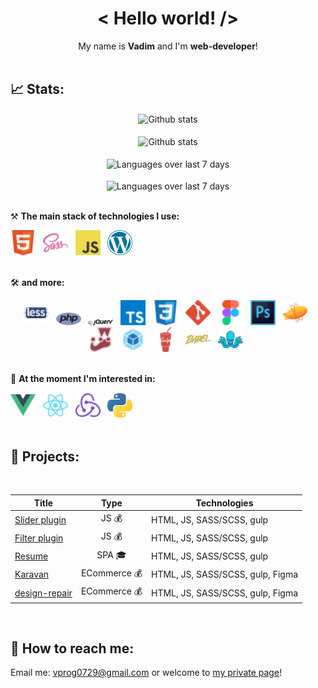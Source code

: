 <h1 align='center'>< Hello world! /></h1>

<div align="center">
My name is <b>Vadim</b> and I'm <b>web-developer</b>!
</div>

<br />


## 📈 Stats:
<div align='center'>
    <img src='https://github-readme-stats.vercel.app/api?username=vadim-losenkov&show_icons=true&theme=tokyonight&count_private=true&hide_border=true&cache_seconds=1801' alt='Github stats' align='center' />
</div>
<br />

<div align='center'>
    <img src='https://github-readme-streak-stats.herokuapp.com/?user=vadim-losenkov&theme=tokyonight&hide_border=true&cache_seconds=1801' alt='Github stats' align='center' />
</div>
<br />

<div align='center'>
    <img src='https://github-readme-stats.vercel.app/api/wakatime?username=vadimlosenkov&theme=tokyonight&hide_border=true' alt='Languages over last 7 days ' align='center' />
</div>
<br />
<div align='center'>
    <img src='https://github-readme-stats.vercel.app/api/top-langs/?username=vadim-losenkov&langs_count=7&hide=HTML&theme=tokyonight&hide_border=true&cache_seconds=1801' alt='Languages over last 7 days ' align='center' />
</div>
<br />


⚒ **The main stack of technologies I use:**
<div>
    <img src='img/icons/HTML.svg' title='HTML' alt='HTML' width='40'>&nbsp;&nbsp;
    <img src='img/icons/SASS.svg' title='SASS / SCSS' alt='SASS / SCSS' width='40'>&nbsp;&nbsp;
    <img src='img/icons/Javascript.svg' title='JavaScript' alt='JavaScript' width='40'>&nbsp;&nbsp;
    <img src='img/icons/wordpress.svg' title='JavaScript' alt='JavaScript' width='40'>&nbsp;&nbsp;
</div>
<br />

🛠 **and more:**
<div align='center'>
    <img src='img/icons/Less.svg' title='Less' alt='Less' width='40'>&nbsp;&nbsp;
    <img src='img/icons/php-1.svg' title='Less' alt='Less' width='40'>&nbsp;&nbsp;
    <img src='img/icons/jquery-1.svg' title='Less' alt='Less' width='40'>&nbsp;&nbsp;
    <img src='img/icons/Typescript.svg' title='TypeScript' alt='TypeScript' width='40'>&nbsp;&nbsp;
    <img src='img/icons/CSS.svg' title='CSS' alt='CSS' width='40'>&nbsp;&nbsp;
    <img src='img/icons/Git.svg' title='Git' alt='Git' width='40'>&nbsp;&nbsp;
    <img src='img/icons/Figma.svg' title='Figma' alt='Figma' width='40'>&nbsp;&nbsp;
    <img src='img/icons/Photoshop.svg' title='Photoshop' alt='Photoshop' width='40'>&nbsp;&nbsp;
    <img src='img/icons/Zeplin.svg' title='Zeplin' alt='Zeplin' width='40'>&nbsp;&nbsp;
    <img src='img/icons/Jest.svg' title='Jest' alt='Jest' width='40'>&nbsp;&nbsp;
    <img src='img/icons/Webpack.svg' title='Webpack' alt='Webpack' width='40'>&nbsp;&nbsp;
    <img src='img/icons/Gulp.svg' title='Gulp' alt='Gulp' width='40'>&nbsp;&nbsp;
    <img src='img/icons/Babel.svg' title='Babel' alt='Babel' width='40'>&nbsp;&nbsp;
    <img src='img/icons/Styleguidist.svg' title='Styleguidist' alt='Styleguidist' width='40'>&nbsp;&nbsp;
</div>
<br />

🔬 **At the moment I'm interested in:**
<div>
  <img src='img/icons/Vue.svg' title='Vue.js' alt='Vue.js' width='40'>&nbsp;&nbsp;
  <img src='img/icons/React.svg' title='React' alt='React' width='40'>&nbsp;&nbsp;
  <img src='img/icons/Redux.svg' title='Redux' alt='Redux' width='40'>&nbsp;&nbsp;
  <img src='img/icons/python-5.svg' title='Redux' alt='Redux' width='40'>&nbsp;&nbsp;
</div>
<br />

## 🎯 Projects:
<br />

| Title        | Type        | Technologies  |
| ------------ | ----------- | ------------- |
| [Slider plugin](https://github.com/Vadim-Losenkov/slider-plugin) | <div align='center' title='Commercial'>JS 💰</div> | HTML, JS, SASS/SCSS, gulp |
| [Filter plugin](https://github.com/Vadim-Losenkov/filter-plugin) | <div align='center' title='Commercial'>JS 💰</div> | HTML, JS, SASS/SCSS, gulp |
| [Resume](https://vadim-losenkov.ru/) | <div align='center' title='Private'>SPA 🎓</div>   | HTML, JS, SASS/SCSS, gulp  |
| [Karavan](https://vadim-losenkov.ru/karavan) | <div align='center' title='Commercial'>ECommerce 💰</div> | HTML, JS, SASS/SCSS, gulp, Figma |
| [design-repair](https://vadim-losenkov.ru/design-repair) | <div align='center' title='Commercial'>ECommerce 💰</div> | HTML, JS, SASS/SCSS, gulp, Figma |
<br />

## 🔎 How to reach me:
<p>Email me: <a href='mailto:vprog0729@gmail.com'>vprog0729@gmail.com</a> or welcome to <a href='https://vadim-losenkov.ru' alt='https://vadim-losenkov.ru' target='_blank'>my private page</a>!</p>
